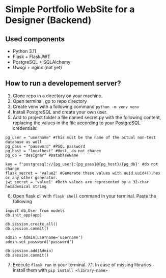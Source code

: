# Simple Portfolio WebSite for a Designer (Backend)

## Used components
- Python 3.11
- Flask + FlaskJWT
- PostgreSQL + SQLAlchemy
- Uwsgi + nginx (not yet)

## How to run a developement server?
1. Clone repo in a directory on your machine.
2. Open terminal, go to repo directory
3. Create venv with a following command
`
python -m venv venv
`
4. Install PostgreSQL and create your own user.
5. Add to project folder a file named secret.py with the following content,
replacing the values in the file according to your PostgreSQL credentials:
```
pg_user = "username" #This must be the name of the actual non-test database as well
pg_pass = "password" #PSQL password
pg_host = "localhost" #Host, do not change
pg_db = "designer" #DatabaseName

key = f'postgresql://{pg_user}:{pg_pass}@{pg_host}/{pg_db}' #do not change
flask_secret = 'value2' #Generate these values with uuid.uuid4().hex or any other generator. 
jwt_secret = 'value1' #Both values are represented by a 32-char hexademical string
```
6. Open flask cli with `flask shell` command in your terminal. 
Paste the following
```
import db,User from models
db.init_app(app)

db.session.create_all()
db.session.commit()

admin = Admin(username='username')
admin.set_password('password')

db.session.add(Admin)
db.session.commit()
```
7. Execute `flask run` in your terminal.
7.1. In case of missing libraries - install them with `pip install <library-name>`
